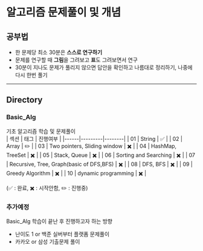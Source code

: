# 알고리즘 문제풀이 및 개념
## 공부법
- 한 문제당 최소 30분은 <b>스스로 연구하기</b>
- 문제를 연구할 때 <b>그림</b>을 그려보고 <b>표</b>도 그려보면서 연구
- 30분이 지나도 문제가 풀리지 않으면 답안을 확인하고 나름대로 정리하기, 나중에 다시 한번 풀기
--- 
## Directory 
### Basic_Alg
기초 알고리즘 학습 및 문제풀이<br>
| 섹션 | 태그 | 진행여부 |
|------|---------|--------|
| 01 | String | ✅ |
| 02 | Array | ✏️ |
| 03 | Two pointers, Sliding window | ✖️ |
| 04 | HashMap, TreeSet | ✖️ |
| 05 | Stack, Queue | ✖️ |
| 06 | Sorting and Searching | ✖️ |
| 07 | Recursive, Tree, Graph(basic of DFS,BFS) | ✖️ |
| 08 | DFS, BFS | ✖️ |
| 09 | Greedy Algorithm | ✖️ |
| 10 | dynamic programming | ✖️ |

(✅ : 완료, ✖️ : 시작안함, ✏️ : 진행중)

### 추가예정
Basic_Alg 학습이 끝난 후 진행하고자 하는 방향
- 난이도 1 or 백준 실버부터 플랫폼 문제풀이
- 카카오 or 삼성 기출문제 풀이
